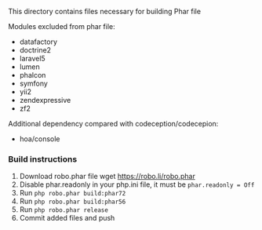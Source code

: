 This directory contains files necessary for building Phar file

Modules excluded from phar file:
* datafactory
* doctrine2
* laravel5
* lumen
* phalcon
* symfony
* yii2
* zendexpressive
* zf2

Additional dependency compared with codeception/codecepion:
* hoa/console

### Build instructions
1. Download robo.phar file wget https://robo.li/robo.phar
2. Disable phar.readonly in your php.ini file, it must be `phar.readonly = Off`
3. Run `php robo.phar build:phar72`
4. Run `php robo.phar build:phar56`
5. Run `php robo.phar release`
6. Commit added files and push
